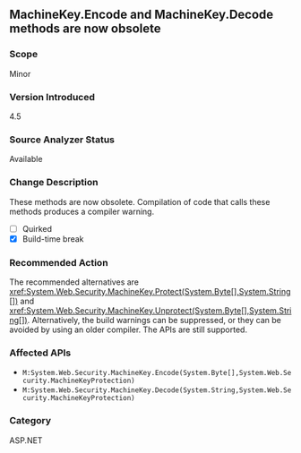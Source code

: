 ## MachineKey.Encode and MachineKey.Decode methods are now obsolete

### Scope
Minor

### Version Introduced
4.5

### Source Analyzer Status
Available

### Change Description

These methods are now obsolete. Compilation of code that calls these methods
produces a compiler warning.

- [ ] Quirked
- [x] Build-time break

### Recommended Action

The recommended alternatives are
<xref:System.Web.Security.MachineKey.Protect(System.Byte[],System.String[])>
and
<xref:System.Web.Security.MachineKey.Unprotect(System.Byte[],System.String[])>.
Alternatively, the build warnings can be suppressed, or they can be avoided by
using an older compiler. The APIs are still supported.

### Affected APIs
* `M:System.Web.Security.MachineKey.Encode(System.Byte[],System.Web.Security.MachineKeyProtection)`
* `M:System.Web.Security.MachineKey.Decode(System.String,System.Web.Security.MachineKeyProtection)`

### Category
ASP.NET

<!-- breaking change id: 28 -->
